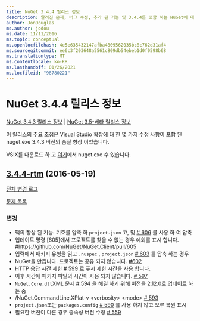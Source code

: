 ```yaml
---
title: NuGet 3.4.4 릴리스 정보
description: 알려진 문제, 버그 수정, 추가 된 기능 및 3.4.4를 포함 하는 NuGet에 대 한 릴리스 정보입니다.
author: JonDouglas
ms.author: jodou
ms.date: 11/11/2016
ms.topic: conceptual
ms.openlocfilehash: 4e5e635432147afba4809562035bc8c762d31af4
ms.sourcegitcommit: ee6c3f203648a5561c809db54ebeb1d0f0598b68
ms.translationtype: MT
ms.contentlocale: ko-KR
ms.lasthandoff: 01/26/2021
ms.locfileid: "98780221"
---
```

# <a name="nuget-344-release-notes"></a>NuGet 3.4.4 릴리스 정보

[NuGet 3.4.3 릴리스 정보](../release-notes/nuget-3.4.3.md)  |  [NuGet 3.5-베타 릴리스 정보](../release-notes/nuget-3.5-Beta.md)

이 릴리스의 주요 초점은 Visual Studio 확장에 대 한 몇 가지 수정 사항이 포함 된 nuget.exe 3.4.3 버전의 품질 향상 이었습니다.

VSIX를 다운로드 하 고 [여기](https://dist.nuget.org/index.html)에서 nuget.exe 수 있습니다.

## <a name="344-rtm-2016-05-19"></a>[3.4.4-rtm](https://github.com/NuGet/NuGet.Client/tree/3.4.4-rtm) (2016-05-19)

[전체 변경 로그](https://github.com/NuGet/NuGet.Client/compare/3.5.0-beta-final...3.4.4-rtm)

[문제 목록](https://github.com/NuGet/Home/issues?q=is%3Aissue+milestone%3A3.4.4+is%3Aclosed)

### <a name="changes"></a>변경

- 팩의 향상 된 기능: 기호를 압축 하 `project.json` 고, 및 [ \# 606](https://github.com/NuGet/NuGet.Client/pull/606) 를 사용 하 여 압축
- 업데이트 명령 [605]에서 프로젝트를 찾을 수 없는 경우 예외를 표시 합니다. \#https://github.com/NuGet/NuGet.Client/pull/605
- 입력에서 패키지 유형을 읽고 `.nuspec` , `project.json` [ \# 603](https://github.com/NuGet/NuGet.Client/pull/603) 를 압축 하는 경우
- NuGet을 만듭니다. 프로젝트는 공유 되지 않습니다. [\#602](https://github.com/NuGet/NuGet.Client/pull/602)
- HTTP 응답 시간 제한 [ \# 599](https://github.com/NuGet/NuGet.Client/pull/599) 로 푸시 제한 시간을 사용 합니다.
- 이후 시간에 패키지 파일의 시간이 사용 되지 않습니다. [ \# 597](https://github.com/NuGet/NuGet.Client/pull/597)
- `NuGet.Core.dll`XML 문제 [ \# 594](https://github.com/NuGet/NuGet.Client/pull/594) 을 해결 하기 위해 버전을 2.12.0로 업데이트 하는 중
- /NuGet.CommandLine.XPlat-v \<verbosity\> \<mode\> [ \# 593](https://github.com/NuGet/NuGet.Client/pull/593)
- `project.json`또는 `packages.config` [ \# 590](https://github.com/NuGet/NuGet.Client/pull/590) 를 사용 하지 않고 오류 복원 표시
- 필요한 버전이 다른 경우 종속성 버전 수정 [ \# 559](https://github.com/NuGet/NuGet.Client/pull/559)